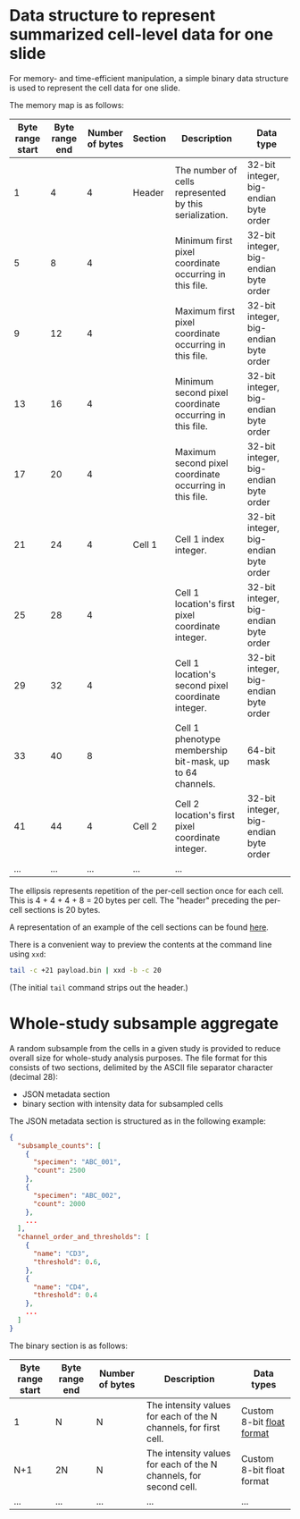 
# Data structure to represent summarized cell-level data for one slide

For memory- and time-efficient manipulation, a simple binary data structure is used to represent the cell data for one slide.

The memory map is as follows:

| Byte range start | Byte range end | Number of bytes | Section | Description                                              | Data type                             |
|------------------|----------------|-----------------|---------|----------------------------------------------------------|---------------------------------------|
| 1                | 4              | 4               | Header  | The number of cells represented by this serialization.   | 32-bit integer, big-endian byte order |
| 5                | 8              | 4               |         | Minimum first pixel coordinate occurring in this file.   | 32-bit integer, big-endian byte order |
| 9                | 12             | 4               |         | Maximum first pixel coordinate occurring in this file.   | 32-bit integer, big-endian byte order |
| 13               | 16             | 4               |         | Minimum second pixel coordinate occurring in this file.  | 32-bit integer, big-endian byte order |
| 17               | 20             | 4               |         | Maximum second pixel coordinate occurring in this file.  | 32-bit integer, big-endian byte order |
| 21               | 24             | 4               | Cell 1  | Cell 1 index integer.                                    | 32-bit integer, big-endian byte order |
| 25               | 28             | 4               |         | Cell 1 location's first pixel coordinate integer.        | 32-bit integer, big-endian byte order |
| 29               | 32             | 4               |         | Cell 1 location's second pixel coordinate integer.       | 32-bit integer, big-endian byte order |
| 33               | 40             | 8               |         | Cell 1 phenotype membership bit-mask, up to 64 channels. | 64-bit mask                           |
| 41               | 44             | 4               | Cell 2  | Cell 2 location's first pixel coordinate integer.        | 32-bit integer, big-endian byte order |
| ... | ... | ... | ... | ... |

The ellipsis represents repetition of the per-cell section once for each cell. This is 4 + 4 + 4 + 8 = 20 bytes per cell. The "header" preceding the per-cell sections is 20 bytes.

A representation of an example of the cell sections can be found [here](https://github.com/nadeemlab/SPT/blob/main/test/apiserver/module_tests/celldata.dump).

There is a convenient way to preview the contents at the command line using `xxd`:

```sh
tail -c +21 payload.bin | xxd -b -c 20
```

(The initial `tail` command strips out the header.)

# Whole-study subsample aggregate

A random subsample from the cells in a given study is provided to reduce overall size for whole-study
analysis purposes. The file format for this consists of two sections, delimited by the ASCII file
separator character (decimal 28):

- JSON metadata section
- binary section with intensity data for subsampled cells

The JSON metadata section is structured as in the following example:

```json
{
  "subsample_counts": [
    {
      "specimen": "ABC_001",
      "count": 2500
    },
    {
      "specimen": "ABC_002",
      "count": 2000
    },
    ...
  ],
  "channel_order_and_thresholds": [
    {
      "name": "CD3",
      "threshold": 0.6,
    },
    {
      "name": "CD4",
      "threshold": 0.4
    },
    ...
  ]
}
```

The binary section is as follows:

| Byte range start | Byte range end | Number of bytes | Description                                                       | Data types                  |
|------------------|----------------|-----------------|-------------------------------------------------------------------|-----------------------------|
| 1                | N              | N               | The intensity values for each of the N channels, for first cell.  | Custom 8-bit [float format](https://github.com/nadeemlab/SPT/blob/main/spatialprofilingtoolbox/standalone_utilities/float8.py) |
| N+1              | 2N             | N               | The intensity values for each of the N channels, for second cell. | Custom 8-bit float format   |
| ... | ... | ... | ... | ... |
